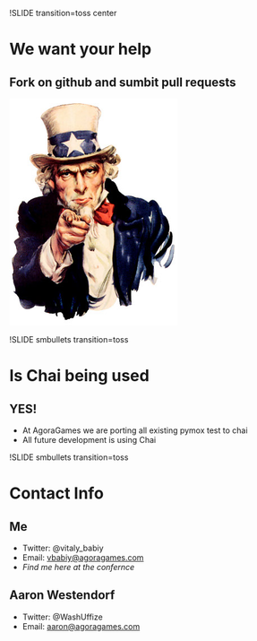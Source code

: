 !SLIDE transition=toss center

# We want your help #

## Fork on github and sumbit pull requests

![We want you](uncle_sam_pointing_finger.jpg)


!SLIDE smbullets transition=toss

# Is Chai being used #

## YES!

* At AgoraGames we are porting all existing pymox test to chai
* All future development is using Chai

!SLIDE smbullets transition=toss

# Contact Info #

## Me
* Twitter: @vitaly_babiy
* Email: vbabiy@agoragames.com
* _Find me here at the confernce_

## Aaron Westendorf
* Twitter: @WashUffize
* Email: aaron@agoragames.com
